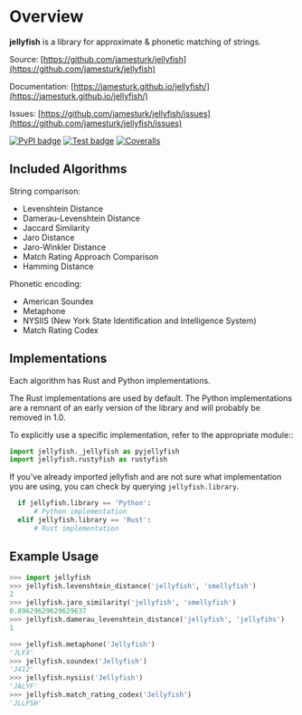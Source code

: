# Overview

**jellyfish** is a library for approximate & phonetic matching of strings.

Source: [https://github.com/jamesturk/jellyfish](https://github.com/jamesturk/jellyfish)

Documentation: [https://jamesturk.github.io/jellyfish/](https://jamesturk.github.io/jellyfish/)

Issues: [https://github.com/jamesturk/jellyfish/issues](https://github.com/jamesturk/jellyfish/issues)

[![PyPI badge](https://badge.fury.io/py/jellyfish.svg)](https://badge.fury.io/py/jellyfish)
[![Test badge](https://github.com/jamesturk/jellyfish/workflows/Python%20package/badge.svg)](https://github.com/jamesturk/jellyfish/actions?query=workflow%3A%22Python+package)
[![Coveralls](https://coveralls.io/repos/jamesturk/jellyfish/badge.png?branch=master)](https://coveralls.io/r/jamesturk/jellyfish)

## Included Algorithms

String comparison:

* Levenshtein Distance
* Damerau-Levenshtein Distance
* Jaccard Similarity
* Jaro Distance
* Jaro-Winkler Distance
* Match Rating Approach Comparison
* Hamming Distance

Phonetic encoding:

* American Soundex
* Metaphone
* NYSIIS (New York State Identification and Intelligence System)
* Match Rating Codex

## Implementations

Each algorithm has Rust and Python implementations.

The Rust implementations are used by default. The Python
implementations are a remnant of an early version of
the library and will probably be removed in 1.0.

To explicitly use a specific implementation, refer to the appropriate module::

``` python
import jellyfish._jellyfish as pyjellyfish
import jellyfish.rustyfish as rustyfish
```

If you've already imported jellyfish and are not sure what implementation you
are using, you can check by querying `jellyfish.library`.

``` python
  if jellyfish.library == 'Python':
      # Python implementation
  elif jellyfish.library == 'Rust':
      # Rust implementation
```

## Example Usage

``` python
>>> import jellyfish
>>> jellyfish.levenshtein_distance('jellyfish', 'smellyfish')
2
>>> jellyfish.jaro_similarity('jellyfish', 'smellyfish')
0.89629629629629637
>>> jellyfish.damerau_levenshtein_distance('jellyfish', 'jellyfihs')
1

>>> jellyfish.metaphone('Jellyfish')
'JLFX'
>>> jellyfish.soundex('Jellyfish')
'J412'
>>> jellyfish.nysiis('Jellyfish')
'JALYF'
>>> jellyfish.match_rating_codex('Jellyfish')
'JLLFSH'
```
